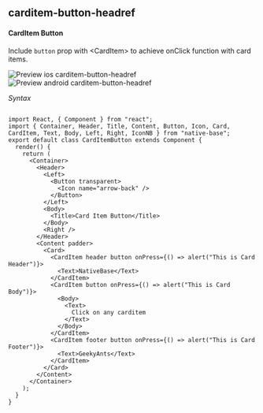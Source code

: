 ## carditem-button-headref
#### CardItem Button

Include <code>button</code> prop with &lt;CardItem> to achieve onClick function with card items.

![Preview ios carditem-button-headref](https://github.com/GeekyAnts/NativeBase-KitchenSink/raw/v2.5.0/screenshots/ios/card-button.gif)
![Preview android carditem-button-headref](https://github.com/GeekyAnts/NativeBase-KitchenSink/raw/v2.5.0/screenshots/android/card-button.gif)


*Syntax*

<pre class="line-numbers"><code class="language-jsx">
import React, { Component } from "react";
import { Container, Header, Title, Content, Button, Icon, Card, CardItem, Text, Body, Left, Right, IconNB } from "native-base";
export default class CardItemButton extends Component {
  render() {
    return (
      &lt;Container>
        &lt;Header>
          &lt;Left>
            &lt;Button transparent>
              &lt;Icon name="arrow-back" />
            &lt;/Button>
          &lt;/Left>
          &lt;Body>
            &lt;Title>Card Item Button&lt;/Title>
          &lt;/Body>
          &lt;Right />
        &lt;/Header>
        &lt;Content padder>
          &lt;Card>
            &lt;CardItem header button onPress={() => alert("This is Card Header")}>
              &lt;Text>NativeBase&lt;/Text>
            &lt;/CardItem>
            &lt;CardItem button onPress={() => alert("This is Card Body")}>
              &lt;Body>
                &lt;Text>
                  Click on any carditem
                &lt;/Text>
              &lt;/Body>
            &lt;/CardItem>
            &lt;CardItem footer button onPress={() => alert("This is Card Footer")}>
              &lt;Text>GeekyAnts&lt;/Text>
            &lt;/CardItem>
          &lt;/Card>
        &lt;/Content>
      &lt;/Container>
    );
  }
}</code></pre><br />

